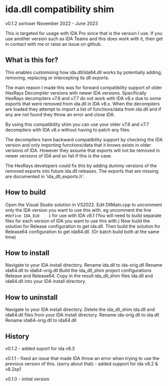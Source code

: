 # ida.dll compatibility shim
v0.1.2
xorloser
November 2022 - June 2023

This is targeted for usage with IDA Pro since that is the version I use.
If you use another version such as IDA Teams and this does work with it,
then get in contact with me or raise an issue on github.


## What is this for?
This enables customising how ida.dll/ida64.dll works by potentially adding,
removing, replacing or intercepting its dll exports.

The main reason I made this was for forward compatibility support of older
HexRays Decompiler versions with newer IDA versions. Specifically HexRays
decompilers v7.6 and v7.7 do not work with IDA v8.x due to some exports that
were removed from ida.dll in IDA v8.x. When the decompilers are loaded
they attempt to import a list of functions/data from ida.dll and if any are
not found they throw an error and close IDA.

By using this compatibility shim you can use your older v7.6 and v7.7
decompilers with IDA v8.x without having to patch any files.

The decompilers have backward compatibility support by checking the IDA
version and only importing functions/data that it knows exists in older
versions of IDA. However they assume that exports will not be removed in
newer versions of IDA and so fail if this is the case.

The HexRays developers could fix this by adding dummy versions of the
removed exports into future ida.dll releases.
The exports that are missing are documented in 'ida_dll_exports.h'.


## How to build
Open the Visual Studio solution in VS2022.
Edit DllMain.cpp to uncomment only the IDA version you want to use this with.
eg uncomment the line ```#define IDA_810    1``` for use with IDA v8.1
(You will need to build separate files for each version of IDA you want to use
this with.)
Now build the solution for Release configuration to get ida.dll.
Then build the solution for Release64 configuration to get ida64.dll.
(Or batch build both at the same time)


## How to install
Navigate to your IDA install directory.
Rename ida.dll to ida-orig.dll
Rename ida64.dll to ida64-orig.dll
Build the ida_dll_shim project configurations Release and Release64.
Copy in the result ida_dll_shim files ida.dll and ida64.dll into your
IDA install directory.


## How to uninstall
Navigate to your IDA install directory.
Delete the ida_dll_shim ida.dll and ida64.dll files from your
IDA install directory.
Rename ida-orig.dll to ida.dll
Rename ida64-orig.dll to ida64.dll


## History

v0.1.2 - added suport for ida v8.3

v0.1.1 - fixed an issue that made IDA throw an error when trying to use the
         previous version of this. (sorry about that)
       - added support for ida v8.2 & v8.2sp1 

v0.1.0 - initial version
